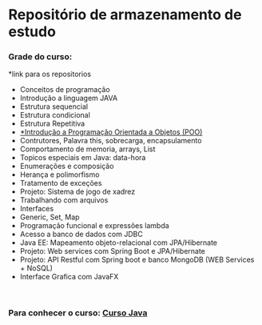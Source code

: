 # Repositório de armazenamento de estudo

### Grade do curso:
*link para os repositorios

- Conceitos de programação
- Introdução a linguagem JAVA
- Estrutura sequencial
- Estrutura condicional
- Estrutura Repetitiva
- [*Introdução a Programação Orientada a Objetos (POO)](https://github.com/pabloo-cunha/Udemy-Java/tree/vetores1.vetores/Programa%C3%A7%C3%A3o%20Orientada%20a%20Objeto)
- Contrutores, Palavra this, sobrecarga, encapsulamento
- Comportamento de memoria, arrays, List
- Topicos especiais em Java: data-hora
- Enumerações e composição
- Herança e polimorfismo
- Tratamento de exceções
- Projeto: Sistema de jogo de xadrez
- Trabalhando com arquivos
- Interfaces
- Generic, Set, Map
- Programação funcional e expressões lambda
- Acesso a banco de dados com JDBC
- Java EE: Mapeamento objeto-relacional com JPA/Hibernate
- Projeto: Web services com Spring Boot e JPA/Hibernate
- Projeto: API Restful com Spring boot e banco MongoDB (WEB Services + NoSQL)
- Interface Grafica com JavaFX
</br>

### Para conhecer o curso: [Curso Java](https://www.udemy.com/share/1013hw3@uCNAsXDX0cUvD_GYrb37lEVKYvMNFU32NivTzEo0Rhim_PvmizAVSQL30hI-yLj5SA==/)
